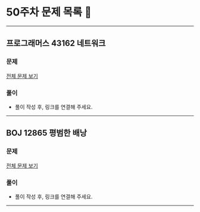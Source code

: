 # 50주차 문제 목록 📝
___
## 프로그래머스 43162 네트워크
### 문제
[전체 문제 보기](https://school.programmers.co.kr/learn/courses/30/lessons/43162)

### 풀이
- 풀이 작성 후, 링크를 연결해 주세요.
___


## BOJ 12865 평범한 배낭
### 문제
[전체 문제 보기](https://www.acmicpc.net/problem/12865)

### 풀이
- 풀이 작성 후, 링크를 연결해 주세요.
___
